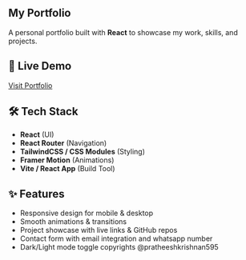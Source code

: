 ## My Portfolio

A personal portfolio built with **React** to showcase my work, skills, and projects.

## 📌 Live Demo
[Visit Portfolio](https://pratheeshkrishnan.netlify.app)

## 🛠 Tech Stack
- **React** (UI)
- **React Router** (Navigation)
- **TailwindCSS / CSS Modules** (Styling)
- **Framer Motion** (Animations)
- **Vite / React App** (Build Tool)

## ✨ Features
- Responsive design for mobile & desktop
- Smooth animations & transitions
- Project showcase with live links & GitHub repos
- Contact form with email integration and whatsapp number
- Dark/Light mode toggle
copyrights @pratheeshkrishnan595
